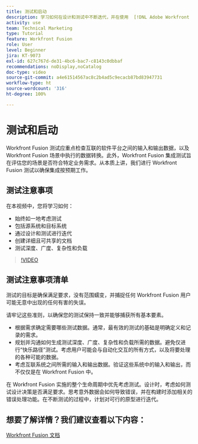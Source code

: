 ```yaml
---
title: 测试和启动
description: 学习如何在设计和测试中不断迭代，并在使用  [!DNL Adobe Workfront Fusion] 时创建详细且可共享的文档。
activity: use
team: Technical Marketing
type: Tutorial
feature: Workfront Fusion
role: User
level: Beginner
jira: KT-9073
exl-id: 627c767d-de31-4bc6-bac7-c8143c0dbbaf
recommendations: noDisplay,noCatalog
doc-type: video
source-git-commit: a4e61514567ac8c2b4ad5c9ecacb87bd83947731
workflow-type: ht
source-wordcount: '316'
ht-degree: 100%

---
```


# 测试和启动

Workfront Fusion 测试应重点检查互联的软件平台之间的输入和输出数据，以及 Workfront Fusion 场景中执行的数据转换。此外，Workfront Fusion 集成测试旨在评估您的场景是否符合特定业务需求。从本质上讲，我们进行 Workfront Fusion 测试以确保集成按预期工作。

## 测试注意事项

在本视频中，您将学习如何：

* 始终如一地考虑测试
* 包括源系统和目标系统
* 通过设计和测试进行迭代
* 创建详细且可共享的文档
* 测试深度、广度、复杂性和负载

>[!VIDEO](https://video.tv.adobe.com/v/335315/?quality=12&learn=on)

## 测试注意事项清单

测试的目标是确保满足要求，没有范围蠕变，并捕捉任何 Workfront Fusion 用户可能无意中出现的任何有害的失误。

请牢记这些准则，以确保您的测试保持一致并能够捕获所有基本要素。

* 根据需求确定需要哪些测试数据。通常，最有效的测试的基础是明确定义和记录的需求。
* 规划并沟通如何生成测试深度、广度、复杂性和负载所需的数据。避免仅进行“快乐路径”测试。考虑用户可能会与自动化交互的所有方式，以及将要处理的各种可能的数据。
* 考虑互联系统之间所需的输入和输出数据。验证这些系统中的输入和输出，而不仅仅是在 Workfront Fusion 中。

在 Workfront Fusion 实施的整个生命周期中优先考虑测试。设计时，考虑如何测试设计决策是否满足要求。思考意外数据会如何导致错误，并在构建时添加相关的错误处理功能。在不断测试的过程中，计划对可行的原型进行迭代。

## 想要了解详情？我们建议查看以下内容：

[Workfront Fusion 文档](https://experienceleague.adobe.com/docs/workfront/using/adobe-workfront-fusion/workfront-fusion-2.html?lang=zh-Hans)
